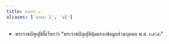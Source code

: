 ```yaml
---
title: มาตรา ๑
aliases: ['มาตรา 1', 'ม1']
---
```


- พระราชบัญญัตินี้เรียกว่า “พระราชบัญญัติคุ้มครองข้อมูลส่วนบุคคล พ.ศ. ๒๕๖๒”
